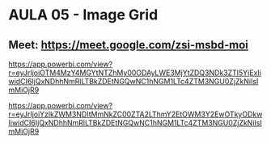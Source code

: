 # AULA 05 - Image Grid

## Meet: https://meet.google.com/zsi-msbd-moi

https://app.powerbi.com/view?r=eyJrIjoiOTM4MzY4MGYtNTZhMy00ODAyLWE3MjYtZDQ3NDk3ZTI5YjExIiwidCI6IjQxNDhhNmRlLTBkZDEtNGQwNC1hNGM1LTc4ZTM3NGU0ZjZkNiIsImMiOjR9


https://app.powerbi.com/view?r=eyJrIjoiYzlkZWM3NDItMmNkZC00ZTA2LThmY2EtOWM3Y2EwOTkyODkwIiwidCI6IjQxNDhhNmRlLTBkZDEtNGQwNC1hNGM1LTc4ZTM3NGU0ZjZkNiIsImMiOjR9
